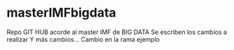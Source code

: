 # masterIMFbigdata
Repo GIT HUB acorde al master IMF de BIG DATA
Se escriben los cambios a realizar
Y más cambios...
Cambio en la rama ejemplo
